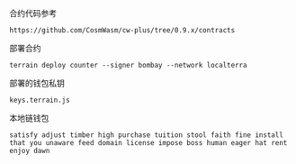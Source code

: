 

合约代码参考
```
https://github.com/CosmWasm/cw-plus/tree/0.9.x/contracts
```

部署合约
```
terrain deploy counter --signer bombay --network localterra
```

部署的钱包私钥
```
keys.terrain.js
```


本地链钱包
```
satisfy adjust timber high purchase tuition stool faith fine install that you unaware feed domain license impose boss human eager hat rent enjoy dawn
```